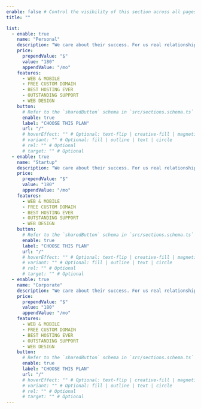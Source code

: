 ```yaml
---
enable: false # Control the visibility of this section across all pages where it is used
title: ""

list:
  - enable: true
    name: "Personal"
    description: "We care about their success. For us real relationships feel real"
    price:
      prependValue: "$"
      value: "180"
      appendValue: "/mo"
    features:
      - WEB & MOBILE
      - FREE CUSTOM DOMAIN
      - BEST HOSTING EVER
      - OUTSTANDING SUPPORT
      - WEB DESIGN
    button:
      # Refer to the `sharedButton` schema in `src/sections.schema.ts` for all available configuration options (e.g., enable, label, url, hoverEffect, variant, icon, tag, rel, class, target, etc.)
      enable: true
      label: "CHOOSE THIS PLAN"
      url: "/"
      # hoverEffect: "" # Optional: text-flip | creative-fill | magnetic | magnetic-text-flip
      # variant: "" # Optional: fill | outline | text | circle
      # rel: "" # Optional
      # target: "" # Optional
  - enable: true
    name: "Startup"
    description: "We care about their success. For us real relationships feel real"
    price:
      prependValue: "$"
      value: "180"
      appendValue: "/mo"
    features:
      - WEB & MOBILE
      - FREE CUSTOM DOMAIN
      - BEST HOSTING EVER
      - OUTSTANDING SUPPORT
      - WEB DESIGN
    button:
      # Refer to the `sharedButton` schema in `src/sections.schema.ts` for all available configuration options (e.g., enable, label, url, hoverEffect, variant, icon, tag, rel, class, target, etc.)
      enable: true
      label: "CHOOSE THIS PLAN"
      url: "/"
      # hoverEffect: "" # Optional: text-flip | creative-fill | magnetic | magnetic-text-flip
      # variant: "" # Optional: fill | outline | text | circle
      # rel: "" # Optional
      # target: "" # Optional
  - enable: true
    name: "Corporate"
    description: "We care about their success. For us real relationships feel real"
    price:
      prependValue: "$"
      value: "180"
      appendValue: "/mo"
    features:
      - WEB & MOBILE
      - FREE CUSTOM DOMAIN
      - BEST HOSTING EVER
      - OUTSTANDING SUPPORT
      - WEB DESIGN
    button:
      # Refer to the `sharedButton` schema in `src/sections.schema.ts` for all available configuration options (e.g., enable, label, url, hoverEffect, variant, icon, tag, rel, class, target, etc.)
      enable: true
      label: "CHOOSE THIS PLAN"
      url: "/"
      # hoverEffect: "" # Optional: text-flip | creative-fill | magnetic | magnetic-text-flip
      # variant: "" # Optional: fill | outline | text | circle
      # rel: "" # Optional
      # target: "" # Optional
---
```


